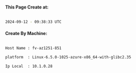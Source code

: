 
   
#### This Page Create at:

```bash

2024-09-12 - 09:38:33 UTC

```

#### Create By Machine:

```bash

Host Name : fv-az1251-851

platform  : Linux-6.5.0-1025-azure-x86_64-with-glibc2.35

Ip Local  : 10.1.0.28

```

